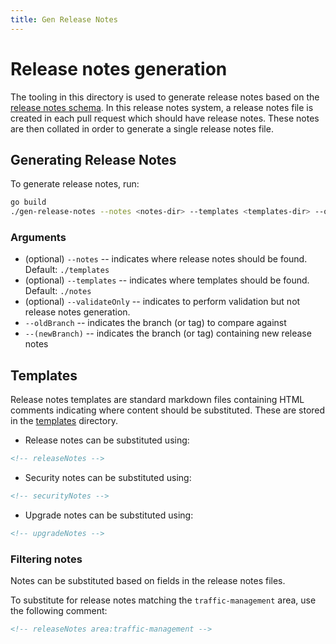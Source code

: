 ```yaml
---
title: Gen Release Notes
---
```


# Release notes generation

The tooling in this directory is used to generate release notes based on the
[release notes
schema](https://github.com/istio/istio/tree/master/releasenotes). In this
release notes system, a release notes file is created in each pull request which
should have release notes. These notes are then collated in order to generate a
single release notes file.

## Generating Release Notes

To generate release notes, run:

```bash
go build
./gen-release-notes --notes <notes-dir> --templates <templates-dir> --oldBranch myOldBranch --newBranch myNewBranch
```

### Arguments

* (optional) `--notes`  --  indicates where release notes should be found. Default: `./templates`
* (optional) `--templates` -- indicates where templates should be found. Default: `./notes`
* (optional) `--validateOnly` -- indicates to perform validation but not release notes generation.
* `--oldBranch` -- indicates the branch (or tag) to compare against
* `--(newBranch)` -- indicates the branch (or tag) containing new release notes

## Templates

Release notes templates are standard markdown files containing HTML comments
indicating where content should be substituted. These are stored in the
[templates](/cmd/gen-release-notes/templates) directory.

* Release notes can be substituted using:

```html
<!-- releaseNotes -->
```

* Security notes can be substituted using:

```html
<!-- securityNotes -->
```

* Upgrade notes can be substituted using:

```html
<!-- upgradeNotes -->
```

### Filtering notes

Notes can be substituted based on fields in the release notes files.

To substitute for release notes matching the `traffic-management` area, use the
following comment:

```html
<!-- releaseNotes area:traffic-management -->
```
